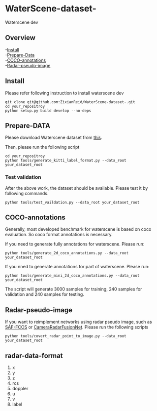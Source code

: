 # WaterScene-dataset-
Waterscene dev


## Overview

-[Install](#Install) \
-[Prepare-Data](#Prepare-DATA) \
-[COCO-annotations](#COCO-annotations) \
-[Radar-pseudo-image](#Radar-pseudo-image)


## Install
Please refer following instruction to install waterscene dev
```shell
git clone git@github.com:ZixianReid/WaterScene-dataset-.git
cd your_repositroy
python setup.py build develop --no-deps
```

## Prepare-DATA
Please download Waterscene dataset from [this]().

Then, please run the following script
```shell
cd your_repositroy
python tools/generate_kitti_label_format.py --data_root your_dataset_root
```

### Test validation
After the above work, the dataset should be available. Please test it by
following commands.
```shell
python tools/test_vaildation.py --data_root your_dataset_root
```

## COCO-annotations
Generally, most developed benchmark for waterscene is based on coco evaluation. So
coco format annotations is necessary.

If you need to generate fully annotations for waterscene. Please run:
```shell
python tools/generate_2d_coco_annotations.py --data_root your_dataset_root
```

If you nned to generate annotations for part of waterscene. Please run:
```shell
python tools/generate_mini_2d_coco_annotations.py --data_root your_dataset_root
```
The script will generate 3000 samples for training, 240 samples for validation and 240
samples for testing.

## Radar-pseudo-image

If you want to reimplement networks using radar pseudo image, such as [SAF-FCOS](https://github.com/Singingkettle/SAF-FCOS)
or [ CameraRadarFusionNet](https://github.com/TUMFTM/CameraRadarFusionNet). Please run the following scripts
```shell
python tools/covert_radar_point_to_image.py --data_root your_dataset_root
```


## radar-data-format

1. x
2. y
3. z
4. rcs
5. doppler
6. u
7. v
8. label